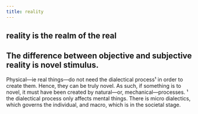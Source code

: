 ```yaml
---
title: reality
---
```


## reality is the realm of the real
## The difference between objective and subjective reality is novel stimulus. 
Physical—ie real things—do not need the dialectical process¹ in order to create them. Hence, they can be truly novel. 
As such, if something is to novel, it must have been created by natural—or, mechanical—processes. 
¹ the dialectical process only affects mental things. There is micro dialectics, which governs the individual, and macro, which is in the societal stage.
